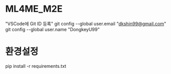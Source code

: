 # ML4ME_M2E  

"VSCode에 Git ID 등록"
git config --global user.email "dkshin99@gmail.com"
git config --global user.name "DongkeyU99"
# 환경설정 
pip install -r requirements.txt